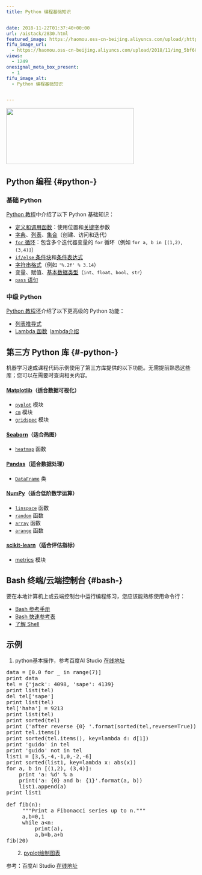 ```yaml
---
title: Python 编程基础知识


date: 2018-11-22T01:37:40+00:00
url: /aistack/2830.html
featured_image: https://haomou.oss-cn-beijing.aliyuncs.com/upload/;https://haomou.oss-cn-beijing.aliyuncs.com/upload/2018/11/img_5bf6084610d03.png
fifu_image_url:
  - https://haomou.oss-cn-beijing.aliyuncs.com/upload/2018/11/img_5bf6084610d03.png
views:
  - 1249
onesignal_meta_box_present:
  - 1
fifu_image_alt:
  - Python 编程基础知识


---
```

<p id="KgAqhzQ">
  <img loading="lazy" width="339" height="149" class="alignnone size-full wp-image-2834 shadow" src="https://haomou.oss-cn-beijing.aliyuncs.com/upload/2018/11/img_5bf6084610d03.png?x-oss-process=image/quality,q_10/resize,m_lfit,w_200" data-src="https://haomou.oss-cn-beijing.aliyuncs.com/upload/2018/11/img_5bf6084610d03.png?x-oss-process=image/format,webp" alt="" srcset="https://haomou.oss-cn-beijing.aliyuncs.com/upload/2018/11/img_5bf6084610d03.png?x-oss-process=image/format,webp 339w, https://haomou.oss-cn-beijing.aliyuncs.com/upload/2018/11/img_5bf6084610d03.png?x-oss-process=image/quality,q_50/resize,m_fill,w_300,h_132/format,webp 300w" sizes="(max-width: 339px) 100vw, 339px" />
</p>

## Python 编程 {#python-}

### 基础 Python

[Python 教程][1]中介绍了以下 Python 基础知识：

  * [定义和调用函数][2]：使用位置和[关键字][3]参数
  * [字典][4]、[列表][5]、[集合][6]（创建、访问和迭代）
  * [`for` 循环][7]：包含多个迭代器变量的 `for` 循环（例如 `for a, b in [(1,2), (3,4)]`）
  * [`if/else` 条件块][8]和[条件表达式][9]
  * [字符串格式][10]（例如 `'%.2f' % 3.14`）
  * 变量、赋值、[基本数据类型][11]（`int`、`float`、`bool`、`str`）
  * [`pass` 语句][12]

### 中级 Python

[Python 教程][1]还介绍了以下更高级的 Python 功能：

  * [列表推导式][13]
  * [Lambda 函数][14]  [lambda介绍][15]

## 第三方 Python 库 {#-python-}

机器学习速成课程代码示例使用了第三方库提供的以下功能。无需提前熟悉这些库；您可以在需要时查询相关内容。

#### [Matplotlib][16]（适合数据可视化）

  * [`pyplot`][17] 模块
  * [`cm`][18] 模块
  * [`gridspec`][19] 模块

#### [Seaborn][20]（适合热图）

  * [`heatmap`][21] 函数

#### [Pandas][22]（适合数据处理）

  * [`DataFrame`][23] 类

#### [NumPy][24]（适合低阶数学运算）

  * [`linspace`][25] 函数
  * [`random`][26] 函数
  * [`array`][27] 函数
  * [`arange`][28] 函数

#### [scikit-learn][29]（适合评估指标）

  * [metrics][30] 模块

## Bash 终端/云端控制台 {#bash-}

要在本地计算机上或云端控制台中运行编程练习，您应该能熟练使用命令行：

  * [Bash 参考手册][31]
  * [Bash 快速参考表][32]
  * [了解 Shell][33]

## 示例

  1. python基本操作，参考百度AI Studio [在线地址][34]

<pre class="EnlighterJSRAW" data-enlighter-language="python">data = [0.0 for _ in range(7)]
print data
tel = {'jack': 4098, 'sape': 4139}
print list(tel)
del tel['sape']
print list(tel)
tel['haha'] = 9213
print list(tel)
print sorted(tel)
print ('after reverse {0} '.format(sorted(tel,reverse=True)))
print tel.items()
print sorted(tel.items(), key=lambda d: d[1]) 
print 'guido' in tel
print 'guido' not in tel
list1 = [3,5,-4,-1,0,-2,-6]
print sorted(list1, key=lambda x: abs(x))
for a, b in [(1,2), (3,4)]:
    print 'a: %d' % a 
    print('a: {0} and b: {1}'.format(a, b))
    list1.append(a)
print list1

def fib(n):
     """Print a Fibonacci series up to n."""
     a,b=0,1
     while a&lt;n:
         print(a),
         a,b=b,a+b
fib(20)</pre>

<p style="padding-left: 30px;">
  2. <a href="https://aistudio.baidu.com/#/projectDetail/33836">pyplot绘制图表</a>
</p>

参考：百度AI Studio [在线地址][34]

<audio style="display: none;" controls="controls"></audio>

 [1]: https://docs.python.org/3/tutorial/
 [2]: https://docs.python.org/3/tutorial/controlflow.html#defining-functions
 [3]: https://docs.python.org/3/tutorial/controlflow.html#keyword-arguments
 [4]: https://docs.python.org/3/tutorial/datastructures.html#dictionaries
 [5]: https://docs.python.org/3/tutorial/introduction.html#lists
 [6]: https://docs.python.org/3/tutorial/datastructures.html#sets
 [7]: https://docs.python.org/3/tutorial/controlflow.html#for-statements
 [8]: https://docs.python.org/3/tutorial/controlflow.html#if-statements
 [9]: https://docs.python.org/2.5/whatsnew/pep-308.html
 [10]: https://docs.python.org/3/tutorial/inputoutput.html#old-string-formatting
 [11]: https://docs.python.org/3/tutorial/introduction.html#using-python-as-a-calculator
 [12]: https://docs.python.org/3/tutorial/controlflow.html#pass-statements
 [13]: https://docs.python.org/3/tutorial/datastructures.html#list-comprehensions
 [14]: https://docs.python.org/3/tutorial/controlflow.html#lambda-expressions
 [15]: https://www.cnblogs.com/hf8051/p/8085424.html
 [16]: https://matplotlib.org/contents.html
 [17]: https://matplotlib.org/api/pyplot_api.html
 [18]: https://matplotlib.org/api/cm_api.html
 [19]: https://matplotlib.org/api/gridspec_api.html
 [20]: https://seaborn.pydata.org/index.html
 [21]: https://seaborn.pydata.org/generated/seaborn.heatmap.html
 [22]: https://pandas.pydata.org/
 [23]: https://pandas.pydata.org/pandas-docs/stable/dsintro.html#dataframe
 [24]: https://www.numpy.org/
 [25]: https://docs.scipy.org/doc/numpy-1.10.0/reference/generated/numpy.linspace.html
 [26]: https://docs.scipy.org/doc/numpy/reference/generated/numpy.random.random.html#numpy.random.random
 [27]: https://docs.scipy.org/doc/numpy/reference/generated/numpy.array.html
 [28]: https://docs.scipy.org/doc/numpy/reference/generated/numpy.arange.html
 [29]: https://scikit-learn.org/
 [30]: https://scikit-learn.org/stable/modules/classes.html#module-sklearn.metrics
 [31]: https://tiswww.case.edu/php/chet/bash/bashref.html
 [32]: https://github.com/LeCoupa/awesome-cheatsheets/blob/master/languages/bash.sh
 [33]: https://www.learnshell.org/
 [34]: https://aistudio.baidu.com/#/projectDetail/33836